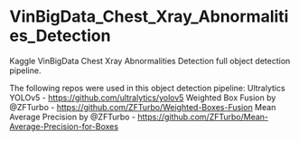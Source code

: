 # VinBigData_Chest_Xray_Abnormalities_Detection
Kaggle VinBigData Chest Xray Abnormalities Detection full object detection pipeline.

The following repos were used in this object detection pipeline:
Ultralytics YOLOv5 - https://github.com/ultralytics/yolov5
Weighted Box Fusion by @ZFTurbo - https://github.com/ZFTurbo/Weighted-Boxes-Fusion
Mean Average Precision by @ZFTurbo - https://github.com/ZFTurbo/Mean-Average-Precision-for-Boxes
